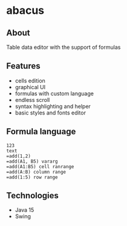 # abacus
## About
Table data editor with the support of formulas

## Features
- cells edition
- graphical UI
- formulas with custom language
- endless scroll
- syntax highlighting and helper
- basic styles and fonts editor

## Formula language
```
123
text
=add(1,2)
=add(A1, B5) vararg
=add(A1:B5) cell ranrange
=add(A:B) column range
=add(1:5) row range
```

## Technologies
- Java 15
- Swing
